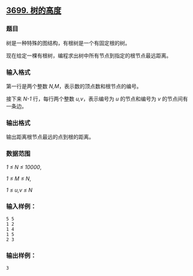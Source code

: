 ## [3699. 树的高度](https://www.acwing.com/problem/content/3702/)

### 题目

树是一种特殊的图结构，有根树是一个有固定根的树。

现在给定一棵有根树，编程求出树中所有节点到指定的根节点最远距离。

### 输入格式

第一行是两个整数 *N,M*，表示数的顶点数和根节点的编号。

接下来 *N-1* 行，每行两个整数 *u,v*，表示编号为 *u* 的节点和编号为 *v* 的节点间有一条边。

### 输出格式

输出距离根节点最远的点到根的距离。

### 数据范围

*1 ≤ N ≤ 10000*,

*1 ≤ M ≤ N*,

*1 ≤ u,v ≤ N*

### 输入样例：

```
5 5
1 2
1 4
1 5
2 3
```

### 输出样例：

```
3
```
